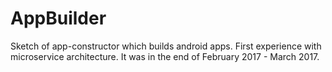 # AppBuilder #

Sketch of app-constructor which builds android apps.
First experience with microservice architecture.
It was in the end of February 2017 - March 2017.
